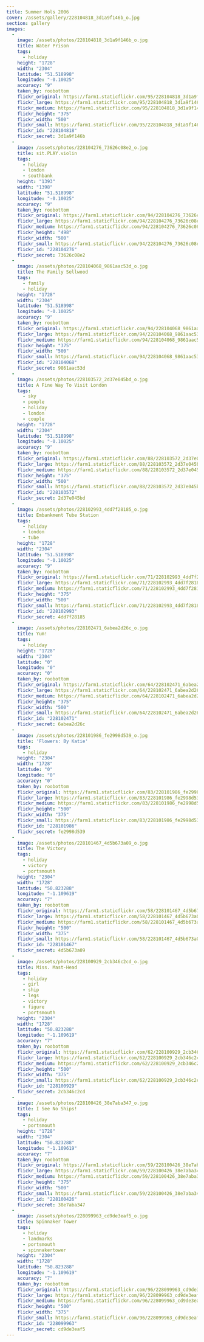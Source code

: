 ```yaml
---
title: Summer Hols 2006
cover: /assets/gallery/228104818_3d1a9f146b_o.jpg
section: gallery
images:
  - 
    image: /assets/photos/228104818_3d1a9f146b_o.jpg
    title: Water Prison
    tags:
      - holiday
    height: "1728"
    width: "2304"
    latitude: "51.518998"
    longitude: "-0.10025"
    accuracy: "9"
    taken_by: roobottom
    flickr_original: https://farm1.staticflickr.com/95/228104818_3d1a9f146b_o.jpg
    flickr_large: https://farm1.staticflickr.com/95/228104818_3d1a9f146b_b.jpg
    flickr_medium: https://farm1.staticflickr.com/95/228104818_3d1a9f146b.jpg
    flickr_height: "375"
    flickr_width: "500"
    flickr_small: https://farm1.staticflickr.com/95/228104818_3d1a9f146b_m.jpg
    flickr_id: "228104818"
    flickr_secret: 3d1a9f146b
  - 
    image: /assets/photos/228104276_73626c08e2_o.jpg
    title: sit.PLAY.violin
    tags:
      - holiday
      - london
      - southbank
    height: "1393"
    width: "1398"
    latitude: "51.518998"
    longitude: "-0.10025"
    accuracy: "9"
    taken_by: roobottom
    flickr_original: https://farm1.staticflickr.com/94/228104276_73626c08e2_o.jpg
    flickr_large: https://farm1.staticflickr.com/94/228104276_73626c08e2_b.jpg
    flickr_medium: https://farm1.staticflickr.com/94/228104276_73626c08e2.jpg
    flickr_height: "498"
    flickr_width: "500"
    flickr_small: https://farm1.staticflickr.com/94/228104276_73626c08e2_m.jpg
    flickr_id: "228104276"
    flickr_secret: 73626c08e2
  - 
    image: /assets/photos/228104068_9861aac53d_o.jpg
    title: The Family Sellwood
    tags:
      - family
      - holiday
    height: "1728"
    width: "2304"
    latitude: "51.518998"
    longitude: "-0.10025"
    accuracy: "9"
    taken_by: roobottom
    flickr_original: https://farm1.staticflickr.com/94/228104068_9861aac53d_o.jpg
    flickr_large: https://farm1.staticflickr.com/94/228104068_9861aac53d_b.jpg
    flickr_medium: https://farm1.staticflickr.com/94/228104068_9861aac53d.jpg
    flickr_height: "375"
    flickr_width: "500"
    flickr_small: https://farm1.staticflickr.com/94/228104068_9861aac53d_m.jpg
    flickr_id: "228104068"
    flickr_secret: 9861aac53d
  - 
    image: /assets/photos/228103572_2d37e045bd_o.jpg
    title: A Fine Way To Visit London
    tags:
      - sky
      - people
      - holiday
      - london
      - couple
    height: "1728"
    width: "2304"
    latitude: "51.518998"
    longitude: "-0.10025"
    accuracy: "9"
    taken_by: roobottom
    flickr_original: https://farm1.staticflickr.com/88/228103572_2d37e045bd_o.jpg
    flickr_large: https://farm1.staticflickr.com/88/228103572_2d37e045bd_b.jpg
    flickr_medium: https://farm1.staticflickr.com/88/228103572_2d37e045bd.jpg
    flickr_height: "375"
    flickr_width: "500"
    flickr_small: https://farm1.staticflickr.com/88/228103572_2d37e045bd_m.jpg
    flickr_id: "228103572"
    flickr_secret: 2d37e045bd
  - 
    image: /assets/photos/228102993_4dd7f28185_o.jpg
    title: Embankment Tube Station
    tags:
      - holiday
      - london
      - tube
    height: "1728"
    width: "2304"
    latitude: "51.518998"
    longitude: "-0.10025"
    accuracy: "9"
    taken_by: roobottom
    flickr_original: https://farm1.staticflickr.com/71/228102993_4dd7f28185_o.jpg
    flickr_large: https://farm1.staticflickr.com/71/228102993_4dd7f28185_b.jpg
    flickr_medium: https://farm1.staticflickr.com/71/228102993_4dd7f28185.jpg
    flickr_height: "375"
    flickr_width: "500"
    flickr_small: https://farm1.staticflickr.com/71/228102993_4dd7f28185_m.jpg
    flickr_id: "228102993"
    flickr_secret: 4dd7f28185
  - 
    image: /assets/photos/228102471_6abea2d26c_o.jpg
    title: Yum!
    tags:
      - holiday
    height: "1728"
    width: "2304"
    latitude: "0"
    longitude: "0"
    accuracy: "0"
    taken_by: roobottom
    flickr_original: https://farm1.staticflickr.com/64/228102471_6abea2d26c_o.jpg
    flickr_large: https://farm1.staticflickr.com/64/228102471_6abea2d26c_b.jpg
    flickr_medium: https://farm1.staticflickr.com/64/228102471_6abea2d26c.jpg
    flickr_height: "375"
    flickr_width: "500"
    flickr_small: https://farm1.staticflickr.com/64/228102471_6abea2d26c_m.jpg
    flickr_id: "228102471"
    flickr_secret: 6abea2d26c
  - 
    image: /assets/photos/228101986_fe2998d539_o.jpg
    title: 'Flowers: By Katie'
    tags:
      - holiday
    height: "2304"
    width: "1728"
    latitude: "0"
    longitude: "0"
    accuracy: "0"
    taken_by: roobottom
    flickr_original: https://farm1.staticflickr.com/83/228101986_fe2998d539_o.jpg
    flickr_large: https://farm1.staticflickr.com/83/228101986_fe2998d539_b.jpg
    flickr_medium: https://farm1.staticflickr.com/83/228101986_fe2998d539.jpg
    flickr_height: "500"
    flickr_width: "375"
    flickr_small: https://farm1.staticflickr.com/83/228101986_fe2998d539_m.jpg
    flickr_id: "228101986"
    flickr_secret: fe2998d539
  - 
    image: /assets/photos/228101467_4d5b673a09_o.jpg
    title: The Victory
    tags:
      - holiday
      - victory
      - portsmouth
    height: "2304"
    width: "1728"
    latitude: "50.823288"
    longitude: "-1.109619"
    accuracy: "7"
    taken_by: roobottom
    flickr_original: https://farm1.staticflickr.com/58/228101467_4d5b673a09_o.jpg
    flickr_large: https://farm1.staticflickr.com/58/228101467_4d5b673a09_b.jpg
    flickr_medium: https://farm1.staticflickr.com/58/228101467_4d5b673a09.jpg
    flickr_height: "500"
    flickr_width: "375"
    flickr_small: https://farm1.staticflickr.com/58/228101467_4d5b673a09_m.jpg
    flickr_id: "228101467"
    flickr_secret: 4d5b673a09
  - 
    image: /assets/photos/228100929_2cb346c2cd_o.jpg
    title: Miss. Mast-Head
    tags:
      - holiday
      - girl
      - ship
      - legs
      - victory
      - figure
      - portsmouth
    height: "2304"
    width: "1728"
    latitude: "50.823288"
    longitude: "-1.109619"
    accuracy: "7"
    taken_by: roobottom
    flickr_original: https://farm1.staticflickr.com/62/228100929_2cb346c2cd_o.jpg
    flickr_large: https://farm1.staticflickr.com/62/228100929_2cb346c2cd_b.jpg
    flickr_medium: https://farm1.staticflickr.com/62/228100929_2cb346c2cd.jpg
    flickr_height: "500"
    flickr_width: "375"
    flickr_small: https://farm1.staticflickr.com/62/228100929_2cb346c2cd_m.jpg
    flickr_id: "228100929"
    flickr_secret: 2cb346c2cd
  - 
    image: /assets/photos/228100426_38e7aba347_o.jpg
    title: I See No Ships!
    tags:
      - holiday
      - portsmouth
    height: "1728"
    width: "2304"
    latitude: "50.823288"
    longitude: "-1.109619"
    accuracy: "7"
    taken_by: roobottom
    flickr_original: https://farm1.staticflickr.com/59/228100426_38e7aba347_o.jpg
    flickr_large: https://farm1.staticflickr.com/59/228100426_38e7aba347_b.jpg
    flickr_medium: https://farm1.staticflickr.com/59/228100426_38e7aba347.jpg
    flickr_height: "375"
    flickr_width: "500"
    flickr_small: https://farm1.staticflickr.com/59/228100426_38e7aba347_m.jpg
    flickr_id: "228100426"
    flickr_secret: 38e7aba347
  - 
    image: /assets/photos/228099963_cd9de3eaf5_o.jpg
    title: Spinnaker Tower
    tags:
      - holiday
      - landmarks
      - portsmouth
      - spinnakertower
    height: "2304"
    width: "1728"
    latitude: "50.823288"
    longitude: "-1.109619"
    accuracy: "7"
    taken_by: roobottom
    flickr_original: https://farm1.staticflickr.com/96/228099963_cd9de3eaf5_o.jpg
    flickr_large: https://farm1.staticflickr.com/96/228099963_cd9de3eaf5_b.jpg
    flickr_medium: https://farm1.staticflickr.com/96/228099963_cd9de3eaf5.jpg
    flickr_height: "500"
    flickr_width: "375"
    flickr_small: https://farm1.staticflickr.com/96/228099963_cd9de3eaf5_m.jpg
    flickr_id: "228099963"
    flickr_secret: cd9de3eaf5
---
```

